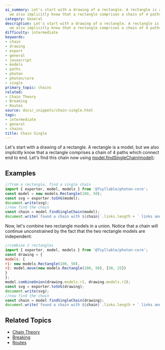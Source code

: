 ```yaml
---
ai_summary: Let's start with a drawing of a rectangle. A rectangle is a model, but
  we also implicitly know that a rectangle comprises a chain of 4 paths which ...
category: General
description: Let's start with a drawing of a rectangle. A rectangle is a model, but
  we also implicitly know that a rectangle comprises a chain of 4 paths which ...
difficulty: intermediate
keywords:
- chain
- drawing
- export
- general
- javascript
- models
- paths
- photon
- photon/core
- single
primary_topic: chains
related:
- Chain Theory
- Breaking
- Routes
source: docs/_snippets/chain-single.html
tags:
- intermediate
- general
- chains
title: Chain Single
---
```

Let's start with a drawing of a rectangle. A rectangle is a model, but we also implicitly know that a rectangle comprises a chain of 4 paths which connect end to end.
Let's find this chain now using [model.findSingleChain(model)](../api/modules/core_model.html#findsinglechain):

## Examples

```javascript
//from a rectangle, find a single chain
import { exporter, model, models } from '@7syllable/photon-core';
const model = new models.Rectangle(100, 50);
const svg = exporter.toSVG(model);
document.write(svg);
//now find the chain
const chain = model.findSingleChain(model);
document.write(`found a chain with ${chain}`.links.length + ` links and endless=${chain}`.endless);
```
Now, let's combine two rectangle models in a union.
Notice that a chain will continue unconstrained by the fact that the two rectangle models are independent:
```javascript
//combine 2 rectangles
import { exporter, model, models } from '@7syllable/photon-core';
const drawing = {
models: {
r1: new models.Rectangle(100, 50),
r2: model.move(new models.Rectangle(100, 50), [50, 25])
}
};
model.combineUnion(drawing.models.r1, drawing.models.r2);
const svg = exporter.toSVG(drawing);
document.write(svg);
//now find the chain
const chain = model.findSingleChain(drawing);
document.write(`found a chain with ${chain}`.links.length + ` links and endless=${chain}`.endless);
```

## Related Topics

- [Chain Theory](../index.md)
- [Breaking](../index.md)
- [Routes](../index.md)
